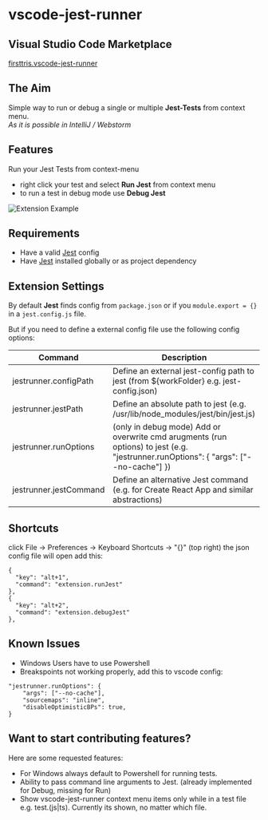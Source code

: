 # vscode-jest-runner

## Visual Studio Code Marketplace
[firsttris.vscode-jest-runner](https://marketplace.visualstudio.com/items?itemName=firsttris.vscode-jest-runner)

## The Aim
Simple way to run or debug a single or multiple **Jest-Tests** from context menu.  
*As it is possible in IntelliJ / Webstorm*

## Features
Run your Jest Tests from context-menu  
- right click your test and select **Run Jest** from context menu 
- to run a test in debug mode use **Debug Jest**
    
![Extension Example](https://github.com/firsttris/vscode-jest/raw/master/public/vscode-jest.gif)

## Requirements
- Have a valid [Jest](https://github.com/facebook/jest) config
- Have [Jest](https://github.com/facebook/jest) installed globally or as project dependency

## Extension Settings
By default **Jest** finds config from `package.json` or if you `module.export = {}` in a `jest.config.js` file.

But if you need to define a external config file use the following config options:

| Command | Description |
| --- | --- |
| jestrunner.configPath | Define an external jest-config path to jest (from ${workFolder} e.g. jest-config.json) |
| jestrunner.jestPath | Define an absolute path to jest (e.g. /usr/lib/node_modules/jest/bin/jest.js) |
| jestrunner.runOptions | (only in debug mode) Add or overwrite cmd arugments (run options) to jest (e.g. "jestrunner.runOptions": { "args": ["--no-cache"] }) |
| jestrunner.jestCommand | Define an alternative Jest command (e.g. for Create React App and similar abstractions) |

## Shortcuts
click File -> Preferences -> Keyboard Shortcuts -> "{}" (top right)
the json config file will open
add this:
````
{
  "key": "alt+1",
  "command": "extension.runJest"
},
{
  "key": "alt+2",
  "command": "extension.debugJest"
},
````

## Known Issues
- Windows Users have to use Powershell
- Breakspoints not working properly, add this to vscode config:

````
"jestrunner.runOptions": {
    "args": ["--no-cache"],
    "sourcemaps": "inline",
    "disableOptimisticBPs": true,
}
````

## Want to start contributing features?
Here are some requested features:
- For Windows always default to Powershell for running tests.
- Ability to pass command line arguments to Jest. (already implemented for Debug, missing for Run)
- Show vscode-jest-runner context menu items only while in a test file e.g. test.(js|ts). Currently its shown, no matter which file.
